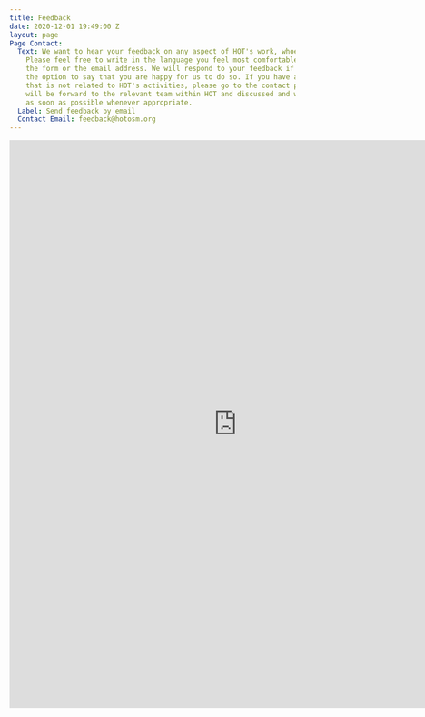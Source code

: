 ```yaml
---
title: Feedback
date: 2020-12-01 19:49:00 Z
layout: page
Page Contact:
  Text: We want to hear your feedback on any aspect of HOT's work, whoever you are.
    Please feel free to write in the language you feel most comfortable with using
    the form or the email address. We will respond to your feedback if you have selected
    the option to say that you are happy for us to do so. If you have a general enquiry
    that is not related to HOT's activities, please go to the contact page. All feedback
    will be forward to the relevant team within HOT and discussed and we will respond
    as soon as possible whenever appropriate.
  Label: Send feedback by email
  Contact Email: feedback@hotosm.org
---
```


<iframe src="https://docs.google.com/forms/d/e/1FAIpQLSdUHdB9NoPRWCWvn1NrTo2ncKWvqHig2Fli25Vn1dn_F_f8_g/viewform?embedded=true" width="800" height="1000" frameborder="0" marginheight="15px" marginwidth="15px">Loading…</iframe>